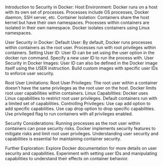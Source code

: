 Introduction to Security in Docker:
    Host Environment:
        Docker runs on a host with its own set of processes.
        Processes include OS processes, Docker daemon, SSH server, etc.
    Container Isolation:
        Containers share the host kernel but have their own namespaces.
        Processes within containers are isolated in their own namespace.
        Docker isolates containers using Linux namespaces.

User Security in Docker:
    Default User:
        By default, Docker runs processes within containers as the root user.
        Processes run with root privileges within containers.
    Setting User ID:
        User ID can be set using the user option in the docker run command.
        Specify a new user ID to run the process with.
    User Security in Docker Images:
        User ID can also be defined in the Docker image itself using the USER instruction.
        Build custom images with specific user IDs to enforce user security.

Root User Limitations:
    Root User Privileges:
        The root user within a container doesn't have the same privileges as the root user on the host.
        Docker limits root user capabilities within containers.
    Linux Capabilities:
        Docker uses Linux capabilities to restrict root user privileges.
        Default containers run with a limited set of capabilities.
    Controlling Privileges:
        Use cap add option to add specific capabilities.
        Use cap drop option to drop specific capabilities.
        Use privileged flag to run containers with all privileges enabled.

Security Considerations:
    Running processes as the root user within containers can pose security risks.
    Docker implements security features to mitigate risks and limit root user privileges.
    Understanding user security and capabilities is essential for maintaining container security.

Further Exploration:
    Explore Docker documentation for more details on user security and capabilities.
    Experiment with setting user IDs and manipulating capabilities to understand their effects on container behavior.


